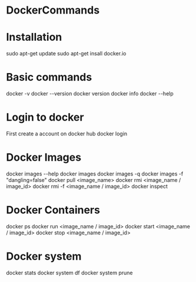 # DockerCommands

# Installation

sudo apt-get update
sudo apt-get insall docker.io

# Basic commands

docker -v
docker --version
docker version
docker info
docker --help

# Login to docker

First create a account on docker hub
docker login

# Docker Images

docker images --help
docker images
docker images -q
docker images -f "dangling=false"
docker pull <image_name>
docker rmi <image_name / image_id>
docker rmi -f <image_name / image_id>
docker inspect

# Docker Containers

docker ps
docker run <image_name / image_id>
docker start <image_name / image_id>
docker stop <image_name / image_id>

# Docker system 

docker stats
docker system df
docker system prune

